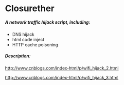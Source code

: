Closurether
=========

##### A network traffic hijack script, including:

  - DNS hijack
  - html code inject
  - HTTP cache poisoning

##### Description:

http://www.cnblogs.com/index-html/p/wifi_hijack_2.html

http://www.cnblogs.com/index-html/p/wifi_hijack_3.html